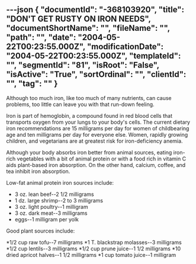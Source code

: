 ---json
{
  "documentId": "-368103920",
  "title": "DON'T GET RUSTY ON IRON NEEDS",
  "documentShortName": "",
  "fileName": "",
  "path": "",
  "date": "2004-05-22T00:23:55.000Z",
  "modificationDate": "2004-05-22T00:23:55.000Z",
  "templateId": "",
  "segmentId": "81",
  "isRoot": "False",
  "isActive": "True",
  "sortOrdinal": "",
  "clientId": "",
  "tag": ""
}
---

Although too much iron, like too much of many nutrients, can cause problems, too little can leave you with that run-down feeling. 

Iron is part of hemoglobin, a compound found in red blood cells that transports oxygen from your lungs to your body's cells. The current dietary iron recommendations are 15 milligrams per day for women of childbearing age and ten milligrams per day for everyone else. Women, rapidly growing children, and vegetarians are at greatest risk for iron-deficiency anemia. 

Although your body absorbs iron better from animal sources, eating iron-rich vegetables with a bit of animal protein or with a food rich in vitamin C aids plant-based iron absorption. On the other hand, calcium, coffee, and tea inhibit iron absorption. 

Low-fat animal protein iron sources include: 

* 3 oz. lean beef--2 1/2 milligrams 
* 1 dz. large shrimp--2 to 3 milligrams 
* 3 oz. light poultry--1 milligram 
* 3 oz. dark meat--3 milligrams 
* eggs--1 milligram per yolk  

Good plant sources include: 

*1/2 cup raw tofu--7 milligrams 
*1 T. blackstrap molasses--3 milligrams 
*1/2 cup lentils--3 milligrams 
*1/2 cup prune juice--1 1/2 milligrams 
*10 dried apricot halves--1 1/2 milligrams 
*1 cup tomato juice--1 milligram
